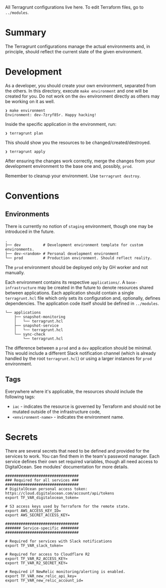 All Terragrunt configurations live here. To edit Terraform files, go to `../modules`.

# Summary
The Terragrunt configurations manage the actual environments and, in principle, should reflect the current state of the given environment.

# Development
As a developer, you should create your own environment, separated from the others. In this directory, execute `make environment` and one will be created for you. Do not work on the `dev` environment directly as others may be working on it as well.

```
❯ make environment
Environment: dev-7zryf85r. Happy hacking!
```

Inside the specific application in the environment, run:
```
❯ terragrunt plan
```

This should show you the resources to be changed/created/destroyed.
```
❯ terragrunt apply
```

After ensuring the changes work correctly, merge the changes from your development environment to the base one and, possibly, `prod`.

Remember to cleanup your environment. Use `terragrunt destroy`.


# Conventions

## Environments

There is currently no notion of `staging` environment, though one may be introduced in the future.

```
.
├── dev          # Development environment template for custom environments.
├── dev-<random> # Personal development environment
└── prod         # Production environment. Should reflect reality.
```

The `prod` environment should be deployed only by GH worker and not manually.

Each environment contains its respective `applications/`. A `base-infrastructure` may be created in the future to denote resources shared between applications. Each application should contain a single `terragrunt.hcl` file which only sets its configuration and, optionally, defines dependencies. The application code itself should be defined in `../modules`.


```
└── applications
    ├── snapshot-monitoring
    │   └── terragrunt.hcl
    ├── snapshot-service
    │   └── terragrunt.hcl
    └── sync-check
        └── terragrunt.hcl
```

The difference between a `prod` and a `dev` application should be minimal. This would include a different Slack notification channel (which is already handled by the root `terragrunt.hcl`) or using a larger instances for `prod` environment.

## Tags

Everywhere where it's applicable, the resources should include the following tags:
- `iac` - indicates the resource is governed by Terraform and should not be mutated outside of the infrastructure code,
- `<environment-name>` - indicates the environment name.

# Secrets

There are several secrets that need to be defined and provided for the services to work. You can find them in the team's password manager. Each service defines their own set required variables, though all need access to DigitalOcean. See modules' documentation for more details.

```
#################################
### Required for all services ###
#################################
# DigitalOcean personal access token: https://cloud.digitalocean.com/account/api/tokens
export TF_VAR_digitalocean_token=

# S3 access keys used by Terraform for the remote state.
export AWS_ACCESS_KEY_ID=
export AWS_SECRET_ACCESS_KEY=

#################################
####### Service-specific ########
#################################

# Required for services with Slack notifications
export TF_VAR_slack_token=

# Required for access to Cloudflare R2
export TF_VAR_R2_ACCESS_KEY=
export TF_VAR_R2_SECRET_KEY=

# Required if NewRelic monitoring/alerting is enabled.
export TF_VAR_new_relic_api_key=
export TF_VAR_new_relic_account_id=
```

